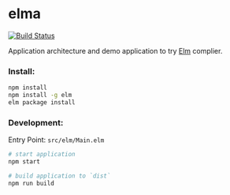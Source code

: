 # elma

[![Build Status](https://travis-ci.org/shobhitsharma/elma.svg?branch=master)](https://travis-ci.org/shobhitsharma/elma)

Application architecture and demo application to try [Elm](http://elm-lang.org/) complier.

### Install:

```bash
npm install
npm install -g elm
elm package install
```

### Development:
Entry Point: `src/elm/Main.elm`

```bash
# start application
npm start

# build application to `dist`
npm run build
```
